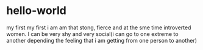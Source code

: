 # hello-world
my first
my first i am am that stong, fierce and at the sme time introverted women. I can be very shy and very social(i can go to one extreme to another depending the feeling that i am getting from one person to another)
